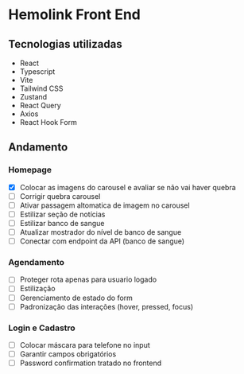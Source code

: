 # Hemolink Front End

## Tecnologias utilizadas

- React
- Typescript
- Vite
- Tailwind CSS
- Zustand
- React Query
- Axios
- React Hook Form

## Andamento

### Homepage

- [x] Colocar as imagens do carousel e avaliar se não vai haver quebra
- [ ] Corrigir quebra carousel
- [ ] Ativar passagem altomatica de imagem no carousel
- [ ] Estilizar seção de notícias
- [ ] Estilizar banco de sangue
- [ ] Atualizar mostrador do nível de banco de sangue
- [ ] Conectar com endpoint da API (banco de sangue)

### Agendamento

- [ ] Proteger rota apenas para usuario logado
- [ ] Estilização
- [ ] Gerenciamento de estado do form
- [ ] Padronização das interações (hover, pressed, focus)

### Login e Cadastro
- [ ] Colocar máscara para telefone no input
- [ ] Garantir campos obrigatórios
- [ ] Password confirmation tratado no frontend

<!-- https://heroicons.com/ -->
<!-- https://headlessui.dev/react/ -->
<!-- https://tailwindui.com/ -->
